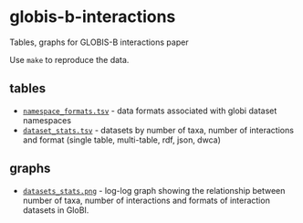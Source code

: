# globis-b-interactions
Tables, graphs for GLOBIS-B interactions paper

Use ```make``` to reproduce the data.

## tables
 * [`namespace_formats.tsv`](./namespace_formats.tsv) - data formats associated with globi dataset namespaces 
 * [`dataset_stats.tsv`](./dataset_stats.tsv) - datasets by number of taxa, number of interactions and format (single table, multi-table, rdf, json, dwca)

## graphs
* [`datasets_stats.png`](./datasets_stats.png) - log-log graph showing the relationship between number of taxa, number of interactions and formats of interaction datasets in GloBI.


